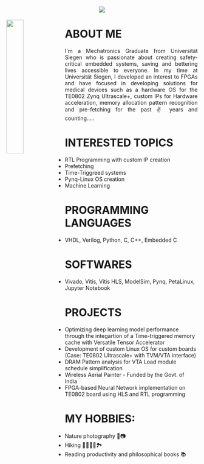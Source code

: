 <h1 align="center">
  <a href="https://git.io/typing-svg">
    <img src="https://readme-typing-svg.herokuapp.com/?lines=W+E+L+C+O+M+E+!+!+!;Hi,+I'm+Arun....👋;Pleasure+to+make...;+your+acquaintance!!+&center=true&size=30">
  </a>
</h1>

<div>
  <img align="left" width="30%" src="https://github.com/user-attachments/assets/f7a21fab-286b-40e5-8267-2bb7ba26c3f1">
</div>

# ABOUT ME
<div style="text-align: justify">
I'm a Mechatronics Graduate from Universität Siegen who is passionate about creating safety-critical embedded systems, saving and bettering lives accessible to everyone. In my time at Universität Siegen, I developed an interest to FPGAs and have focused in developing solutions for medical devices such as a hardware OS for the TE0802 Zynq Ultrascale+, custom IPs for Hardware acceleration, memory allocation pattern recognition and pre-fetching for the past ✌️ years and counting..... 
</div>

# INTERESTED TOPICS
- RTL Programming with custom IP creation
- Prefetching
- Time-Triggreed systems
- Pynq-Linux OS creation
- Machine Learning

# PROGRAMMING LANGUAGES
- VHDL, Verilog, Python, C, C++, Embedded C

# SOFTWARES
- Vivado, Vitis, Vitis HLS, ModelSim, Pynq, PetaLinux, Jupyter Notebook

# PROJECTS
- Optimizing deep learning model performance through the integartion of a Time-triggered memory cache with Versatile Tensor Accelerator
- Development of custom Linux OS for custom boards (Case: TE0802 Ultrascale+ with  TVM/VTA interface)
- DRAM Pattern analysis for VTA Load module schedule simplification
- Wireless Aerial Painter - Funded by the Govt. of India
- FPGA-based Neural Network implementation on TE0802 board using HLS and RTL programming 

# MY HOBBIES:
<div style="text-align: justify">
  
- Nature photography 🌲📷
- Hiking 🥾⛺🚵🧗🏞️
- Reading productivity and philosophical books 📚
</div>


<!--
**arunbasilpaul/arunbasilpaul** is a ✨ _special_ ✨ repository because its `README.md` (this file) appears on your GitHub profile.
